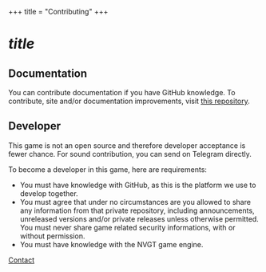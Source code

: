 +++
title = "Contributing"
+++
# $title$
## Documentation
You can contribute documentation if you have GitHub knowledge.
To contribute, site and/or documentation improvements, visit [this repository](https://github.com/harrymkt/mgh).
## Developer
This game is not an open source and therefore developer acceptance is fewer chance. For sound contribution, you can send on Telegram directly.

To become a developer in this game, here are requirements:
* You must have knowledge with GitHub, as this is the platform we use to develop together.
* You must agree that under no circumstances are you allowed to share any information from that private repository, including announcements, unreleased versions and/or private releases unless otherwise permitted. You must never share game related security informations, with or without permission.
* You must have knowledge with the NVGT game engine.

[Contact](https://harrymkt.github.io/contact)